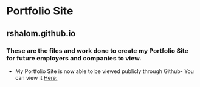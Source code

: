 # Portfolio Site
## rshalom.github.io
### These are the files and work done to create my Portfolio Site for future employers and companies to view. 
- My Portfolio Site is now able to be viewed publicly through Github- You can view it [Here:](https://rshalom.github.io/)
